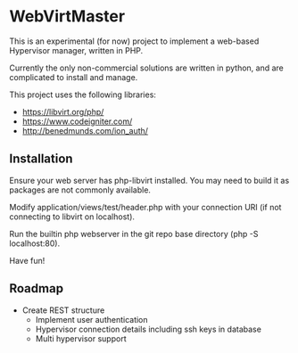 # WebVirtMaster
This is an experimental (for now) project to implement a web-based Hypervisor manager, written in PHP.

Currently the only non-commercial solutions are written in python, and are complicated to install and manage.

This project uses the following libraries:

  - https://libvirt.org/php/
  - https://www.codeigniter.com/
  - http://benedmunds.com/ion_auth/

## Installation

Ensure your web server has php-libvirt installed. You may need to build it as packages are not commonly available.

Modify application/views/test/header.php with your connection URI (if not connecting to libvirt on localhost).

Run the builtin php webserver in the git repo base directory (php -S localhost:80).

Have fun!

## Roadmap

  - Create REST structure
	- Implement user authentication
	- Hypervisor connection details including ssh keys in database
	- Multi hypervisor support
